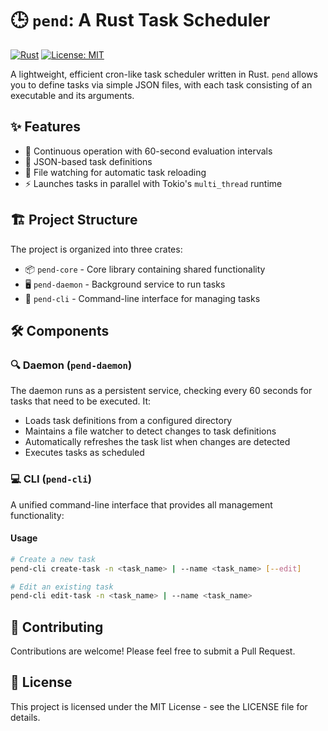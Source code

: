 # 🕒 `pend`: A Rust Task Scheduler

[![Rust](https://img.shields.io/badge/language-Rust-orange)](https://www.rust-lang.org/)
[![License: MIT](https://img.shields.io/badge/License-MIT-yellow.svg)](https://opensource.org/licenses/MIT)

A lightweight, efficient cron-like task scheduler written in Rust. `pend` allows you to define tasks via simple JSON files, with each task consisting of an executable and its arguments.

## ✨ Features

- 🔄 Continuous operation with 60-second evaluation intervals
- 📁 JSON-based task definitions
- 👀 File watching for automatic task reloading
- ⚡ Launches tasks in parallel with Tokio's `multi_thread` runtime

## 🏗️ Project Structure

The project is organized into three crates:

- 📦 `pend-core` - Core library containing shared functionality
- 🖥️ `pend-daemon` - Background service to run tasks
- 🔧 `pend-cli` - Command-line interface for managing tasks

## 🛠️ Components

### 🔍 Daemon (`pend-daemon`)

The daemon runs as a persistent service, checking every 60 seconds for tasks that need to be executed. It:

- Loads task definitions from a configured directory
- Maintains a file watcher to detect changes to task definitions
- Automatically refreshes the task list when changes are detected
- Executes tasks as scheduled

### 💻 CLI (`pend-cli`)

A unified command-line interface that provides all management functionality:

#### Usage

```bash
# Create a new task
pend-cli create-task -n <task_name> | --name <task_name> [--edit]

# Edit an existing task
pend-cli edit-task -n <task_name> | --name <task_name>
```

## 🤝 Contributing

Contributions are welcome! Please feel free to submit a Pull Request.

## 📜 License

This project is licensed under the MIT License - see the LICENSE file for details.
